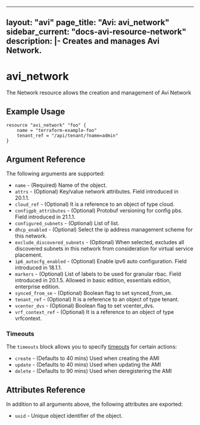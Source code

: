 <!--
    Copyright 2021 VMware, Inc.
    SPDX-License-Identifier: Mozilla Public License 2.0
-->
---
layout: "avi"
page_title: "Avi: avi_network"
sidebar_current: "docs-avi-resource-network"
description: |-
  Creates and manages Avi Network.
---

# avi_network

The Network resource allows the creation and management of Avi Network

## Example Usage

```hcl
resource "avi_network" "foo" {
    name = "terraform-example-foo"
    tenant_ref = "/api/tenant/?name=admin"
}
```

## Argument Reference

The following arguments are supported:

* `name` - (Required) Name of the object.
* `attrs` - (Optional) Key/value network attributes. Field introduced in 20.1.1.
* `cloud_ref` - (Optional) It is a reference to an object of type cloud.
* `configpb_attributes` - (Optional) Protobuf versioning for config pbs. Field introduced in 21.1.1.
* `configured_subnets` - (Optional) List of list.
* `dhcp_enabled` - (Optional) Select the ip address management scheme for this network.
* `exclude_discovered_subnets` - (Optional) When selected, excludes all discovered subnets in this network from consideration for virtual service placement.
* `ip6_autocfg_enabled` - (Optional) Enable ipv6 auto configuration. Field introduced in 18.1.1.
* `markers` - (Optional) List of labels to be used for granular rbac. Field introduced in 20.1.5. Allowed in basic edition, essentials edition, enterprise edition.
* `synced_from_se` - (Optional) Boolean flag to set synced_from_se.
* `tenant_ref` - (Optional) It is a reference to an object of type tenant.
* `vcenter_dvs` - (Optional) Boolean flag to set vcenter_dvs.
* `vrf_context_ref` - (Optional) It is a reference to an object of type vrfcontext.


### Timeouts

The `timeouts` block allows you to specify [timeouts](https://www.terraform.io/docs/configuration/resources.html#timeouts) for certain actions:

* `create` - (Defaults to 40 mins) Used when creating the AMI
* `update` - (Defaults to 40 mins) Used when updating the AMI
* `delete` - (Defaults to 90 mins) Used when deregistering the AMI

## Attributes Reference

In addition to all arguments above, the following attributes are exported:

* `uuid` -  Unique object identifier of the object.

